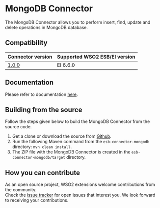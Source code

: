# MongoDB Connector

The MongoDB Connector allows you to perform insert, find, update and delete operations in MongoDB database.

## Compatibility

| Connector version | Supported WSO2 ESB/EI version |  
| ------------- |------------- |  
| [1.0.0](https://github.com/wso2-extensions/esb-connector-mongodb/tree/v1.0.0)        | EI 6.6.0 |  

## Documentation

Please refer to documentation [here](https://ei.docs.wso2.com/en/latest/micro-integrator/references/connectors/mongodb-connector/mongodb-connector-overview/).

## Building from the source

Follow the steps given below to build the MongoDB Connector from the source code.

1. Get a clone or download the source from [Github](https://github.com/wso2-extensions/esb-connector-mongodb).
2. Run the following Maven command from the `esb-connector-mongodb` directory: `mvn clean install`.
3. The ZIP file with the MongoDB Connector is created in the `esb-connector-mongodb/target` directory.

## How you can contribute

As an open source project, WSO2 extensions welcome contributions from the community.  
Check the [issue tracker](https://github.com/wso2-extensions/esb-connector-mongodb/issues) for open issues that interest you. We look forward to receiving your contributions.
